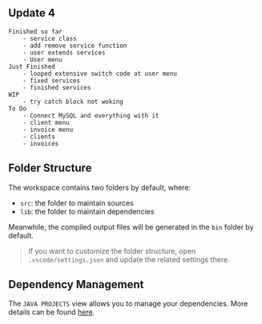 ## Update 4
    Finished so far
        - service class
        - add remove service function
        - user extends services
        - User menu
    Just Finished
        - looped extensive switch code at user menu
        - fixed services
        - finished services
    WIP
        - try catch block not woking
    To Do
        - Connect MySQL and everything with it
        - client menu
        - invoice menu
        - clients
        - invoices


## Folder Structure

The workspace contains two folders by default, where:

- `src`: the folder to maintain sources
- `lib`: the folder to maintain dependencies

Meanwhile, the compiled output files will be generated in the `bin` folder by default.

> If you want to customize the folder structure, open `.vscode/settings.json` and update the related settings there.

## Dependency Management

The `JAVA PROJECTS` view allows you to manage your dependencies. More details can be found [here](https://github.com/microsoft/vscode-java-dependency#manage-dependencies).
